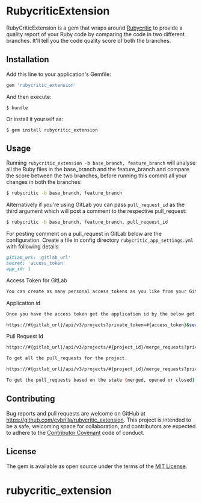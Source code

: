 # RubycriticExtension

RubyCriticExtension is a gem that wraps around [Rubycritic][1] to provide a quality report of your Ruby code by comparing the code in two different branches. It'll tell you the code quality score of both the branches.

## Installation

Add this line to your application's Gemfile:

```ruby
gem 'rubycritic_extension'
```

And then execute:

    $ bundle

Or install it yourself as:

    $ gem install rubycritic_extension

## Usage

Running `rubycritic_extension -b base_branch, feature_branch` will analyse all the Ruby files in the base_branch and the feature_branch and compare the score between the two branches, before running this commit all your changes in both the branches:

```bash
$ rubycritic -b base_branch, feature_branch
```

Alternatively if you're using GitLab you can pass `pull_request_id` as the third argument which will post a comment to the respective pull_request:

```bash
$ rubycritic -b base_branch, feature_branch, pull_request_id
```

For posting comment on a pull_request in GitLab below are the configuration. Create a file in config directory `rubycritic_app_settings.yml` with following details

```ruby
gitlab_url: 'gitlab_url'
secret: 'access_token'
app_id: 1
```

Access Token for GitLab

```bash
You can create as many personal access tokens as you like from your GitLab profile (/profile/personal_access_tokens).
```

Application id 

```bash
Once you have the access token get the application id by the below get request to GitLab

https://#{gitlab_url}/api/v3/projects?private_token=#{access_token}&search=#{project_name}
```

Pull Request Id

```bash
https://#{gitlab_url}/api/v3/projects/#{project_id}/merge_requests?private_token=#{access_token}

To get all the pull_requests for the project. 
```

```bash
https://#{gitlab_url}/api/v3/projects/#{project_id}/merge_requests?private_token=#{access_token}&state=#{state}

To get the pull_requests based on the state (merged, opened or closed) pass state as an extra parameter.
```

## Contributing

Bug reports and pull requests are welcome on GitHub at https://github.com/cybrilla/rubycritic_extension. This project is intended to be a safe, welcoming space for collaboration, and contributors are expected to adhere to the [Contributor Covenant](http://contributor-covenant.org) code of conduct.


## License

The gem is available as open source under the terms of the [MIT License](http://opensource.org/licenses/MIT).

# rubycritic_extension


[1]: https://github.com/whitesmith/rubycritic